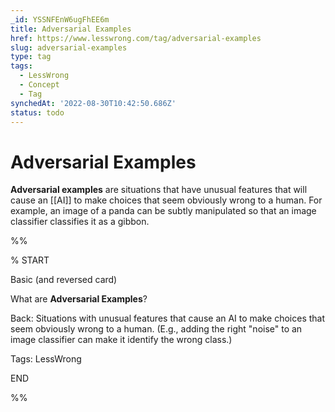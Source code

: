 ```yaml
---
_id: YSSNFEnW6ugFhEE6m
title: Adversarial Examples
href: https://www.lesswrong.com/tag/adversarial-examples
slug: adversarial-examples
type: tag
tags:
  - LessWrong
  - Concept
  - Tag
synchedAt: '2022-08-30T10:42:50.686Z'
status: todo
---
```


# Adversarial Examples

**Adversarial examples** are situations that have unusual features that will cause an [[AI]] to make choices that seem obviously wrong to a human. For example, an image of a panda can be subtly manipulated so that an image classifier classifies it as a gibbon.

%%

% START

Basic (and reversed card)

What are **Adversarial Examples**?

Back: Situations with unusual features that cause an AI to make choices that seem obviously wrong to a human. (E.g., adding the right "noise" to an image classifier can make it identify the wrong class.)

Tags: LessWrong

END

%%
